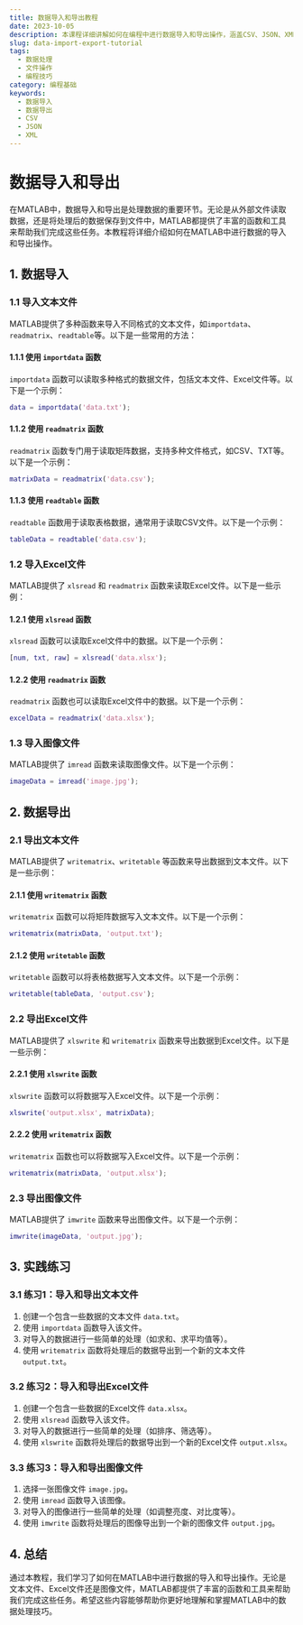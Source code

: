 ```yaml
---
title: 数据导入和导出教程
date: 2023-10-05
description: 本课程详细讲解如何在编程中进行数据导入和导出操作，涵盖CSV、JSON、XML等多种格式，适合初学者和中级开发者。
slug: data-import-export-tutorial
tags:
  - 数据处理
  - 文件操作
  - 编程技巧
category: 编程基础
keywords:
  - 数据导入
  - 数据导出
  - CSV
  - JSON
  - XML
---
```


# 数据导入和导出

在MATLAB中，数据导入和导出是处理数据的重要环节。无论是从外部文件读取数据，还是将处理后的数据保存到文件中，MATLAB都提供了丰富的函数和工具来帮助我们完成这些任务。本教程将详细介绍如何在MATLAB中进行数据的导入和导出操作。

## 1. 数据导入

### 1.1 导入文本文件

MATLAB提供了多种函数来导入不同格式的文本文件，如`importdata`、`readmatrix`、`readtable`等。以下是一些常用的方法：

#### 1.1.1 使用 `importdata` 函数

`importdata` 函数可以读取多种格式的数据文件，包括文本文件、Excel文件等。以下是一个示例：

```matlab
data = importdata('data.txt');
```

#### 1.1.2 使用 `readmatrix` 函数

`readmatrix` 函数专门用于读取矩阵数据，支持多种文件格式，如CSV、TXT等。以下是一个示例：

```matlab
matrixData = readmatrix('data.csv');
```

#### 1.1.3 使用 `readtable` 函数

`readtable` 函数用于读取表格数据，通常用于读取CSV文件。以下是一个示例：

```matlab
tableData = readtable('data.csv');
```

### 1.2 导入Excel文件

MATLAB提供了 `xlsread` 和 `readmatrix` 函数来读取Excel文件。以下是一些示例：

#### 1.2.1 使用 `xlsread` 函数

`xlsread` 函数可以读取Excel文件中的数据。以下是一个示例：

```matlab
[num, txt, raw] = xlsread('data.xlsx');
```

#### 1.2.2 使用 `readmatrix` 函数

`readmatrix` 函数也可以读取Excel文件中的数据。以下是一个示例：

```matlab
excelData = readmatrix('data.xlsx');
```

### 1.3 导入图像文件

MATLAB提供了 `imread` 函数来读取图像文件。以下是一个示例：

```matlab
imageData = imread('image.jpg');
```

## 2. 数据导出

### 2.1 导出文本文件

MATLAB提供了 `writematrix`、`writetable` 等函数来导出数据到文本文件。以下是一些示例：

#### 2.1.1 使用 `writematrix` 函数

`writematrix` 函数可以将矩阵数据写入文本文件。以下是一个示例：

```matlab
writematrix(matrixData, 'output.txt');
```

#### 2.1.2 使用 `writetable` 函数

`writetable` 函数可以将表格数据写入文本文件。以下是一个示例：

```matlab
writetable(tableData, 'output.csv');
```

### 2.2 导出Excel文件

MATLAB提供了 `xlswrite` 和 `writematrix` 函数来导出数据到Excel文件。以下是一些示例：

#### 2.2.1 使用 `xlswrite` 函数

`xlswrite` 函数可以将数据写入Excel文件。以下是一个示例：

```matlab
xlswrite('output.xlsx', matrixData);
```

#### 2.2.2 使用 `writematrix` 函数

`writematrix` 函数也可以将数据写入Excel文件。以下是一个示例：

```matlab
writematrix(matrixData, 'output.xlsx');
```

### 2.3 导出图像文件

MATLAB提供了 `imwrite` 函数来导出图像文件。以下是一个示例：

```matlab
imwrite(imageData, 'output.jpg');
```

## 3. 实践练习

### 3.1 练习1：导入和导出文本文件

1. 创建一个包含一些数据的文本文件 `data.txt`。
2. 使用 `importdata` 函数导入该文件。
3. 对导入的数据进行一些简单的处理（如求和、求平均值等）。
4. 使用 `writematrix` 函数将处理后的数据导出到一个新的文本文件 `output.txt`。

### 3.2 练习2：导入和导出Excel文件

1. 创建一个包含一些数据的Excel文件 `data.xlsx`。
2. 使用 `xlsread` 函数导入该文件。
3. 对导入的数据进行一些简单的处理（如排序、筛选等）。
4. 使用 `xlswrite` 函数将处理后的数据导出到一个新的Excel文件 `output.xlsx`。

### 3.3 练习3：导入和导出图像文件

1. 选择一张图像文件 `image.jpg`。
2. 使用 `imread` 函数导入该图像。
3. 对导入的图像进行一些简单的处理（如调整亮度、对比度等）。
4. 使用 `imwrite` 函数将处理后的图像导出到一个新的图像文件 `output.jpg`。

## 4. 总结

通过本教程，我们学习了如何在MATLAB中进行数据的导入和导出操作。无论是文本文件、Excel文件还是图像文件，MATLAB都提供了丰富的函数和工具来帮助我们完成这些任务。希望这些内容能够帮助你更好地理解和掌握MATLAB中的数据处理技巧。